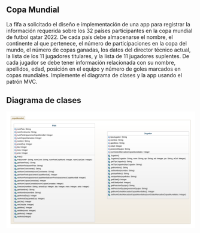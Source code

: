## Copa Mundial
La fifa a solicitado el diseño e implementación de una app para registrar la información requerida sobre los 32 países participantes en la copa mundial de futbol qatar 2022. De cada país debe almacenarse el nombre, el continente al que pertenece, el número de participaciones en la copa del mundo, el número de copas ganadas, los datos del director técnico actual, la lista de los 11 jugadores titulares, y la lista de 11 jugadores suplentes. De cada jugador se debe tener información relacionada con su nombre, apellidos, edad, posición en el equipo y número de goles marcados en copas mundiales. Implemente el diagrama de clases y la app usando el patrón MVC.

## Diagrama de clases
![Diagrama de Clases](diagrama.png "Diagrama de Clases")